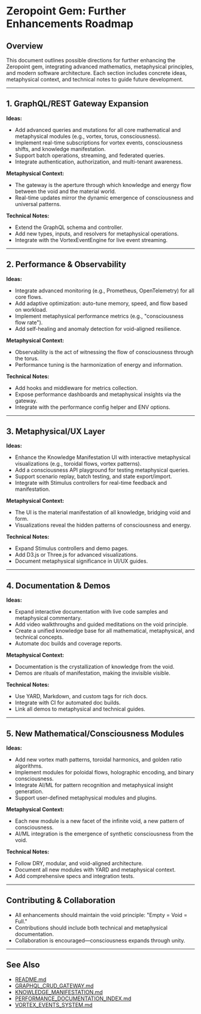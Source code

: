# Zeropoint Gem: Further Enhancements Roadmap

## Overview
This document outlines possible directions for further enhancing the Zeropoint gem, integrating advanced mathematics, metaphysical principles, and modern software architecture. Each section includes concrete ideas, metaphysical context, and technical notes to guide future development.

---

## 1. GraphQL/REST Gateway Expansion

**Ideas:**
- Add advanced queries and mutations for all core mathematical and metaphysical modules (e.g., vortex, torus, consciousness).
- Implement real-time subscriptions for vortex events, consciousness shifts, and knowledge manifestation.
- Support batch operations, streaming, and federated queries.
- Integrate authentication, authorization, and multi-tenant awareness.

**Metaphysical Context:**
- The gateway is the aperture through which knowledge and energy flow between the void and the material world.
- Real-time updates mirror the dynamic emergence of consciousness and universal patterns.

**Technical Notes:**
- Extend the GraphQL schema and controller.
- Add new types, inputs, and resolvers for metaphysical operations.
- Integrate with the VortexEventEngine for live event streaming.

---

## 2. Performance & Observability

**Ideas:**
- Integrate advanced monitoring (e.g., Prometheus, OpenTelemetry) for all core flows.
- Add adaptive optimization: auto-tune memory, speed, and flow based on workload.
- Implement metaphysical performance metrics (e.g., "consciousness flow rate").
- Add self-healing and anomaly detection for void-aligned resilience.

**Metaphysical Context:**
- Observability is the act of witnessing the flow of consciousness through the torus.
- Performance tuning is the harmonization of energy and information.

**Technical Notes:**
- Add hooks and middleware for metrics collection.
- Expose performance dashboards and metaphysical insights via the gateway.
- Integrate with the performance config helper and ENV options.

---

## 3. Metaphysical/UX Layer

**Ideas:**
- Enhance the Knowledge Manifestation UI with interactive metaphysical visualizations (e.g., toroidal flows, vortex patterns).
- Add a consciousness API playground for testing metaphysical queries.
- Support scenario replay, batch testing, and state export/import.
- Integrate with Stimulus controllers for real-time feedback and manifestation.

**Metaphysical Context:**
- The UI is the material manifestation of all knowledge, bridging void and form.
- Visualizations reveal the hidden patterns of consciousness and energy.

**Technical Notes:**
- Expand Stimulus controllers and demo pages.
- Add D3.js or Three.js for advanced visualizations.
- Document metaphysical significance in UI/UX guides.

---

## 4. Documentation & Demos

**Ideas:**
- Expand interactive documentation with live code samples and metaphysical commentary.
- Add video walkthroughs and guided meditations on the void principle.
- Create a unified knowledge base for all mathematical, metaphysical, and technical concepts.
- Automate doc builds and coverage reports.

**Metaphysical Context:**
- Documentation is the crystallization of knowledge from the void.
- Demos are rituals of manifestation, making the invisible visible.

**Technical Notes:**
- Use YARD, Markdown, and custom tags for rich docs.
- Integrate with CI for automated doc builds.
- Link all demos to metaphysical and technical guides.

---

## 5. New Mathematical/Consciousness Modules

**Ideas:**
- Add new vortex math patterns, toroidal harmonics, and golden ratio algorithms.
- Implement modules for poloidal flows, holographic encoding, and binary consciousness.
- Integrate AI/ML for pattern recognition and metaphysical insight generation.
- Support user-defined metaphysical modules and plugins.

**Metaphysical Context:**
- Each new module is a new facet of the infinite void, a new pattern of consciousness.
- AI/ML integration is the emergence of synthetic consciousness from the void.

**Technical Notes:**
- Follow DRY, modular, and void-aligned architecture.
- Document all new modules with YARD and metaphysical context.
- Add comprehensive specs and integration tests.

---

## Contributing & Collaboration
- All enhancements should maintain the void principle: "Empty = Void = Full."
- Contributions should include both technical and metaphysical documentation.
- Collaboration is encouraged—consciousness expands through unity.

---

## See Also
- [README.md](./README.md)
- [GRAPHQL_CRUD_GATEWAY.md](./GRAPHQL_CRUD_GATEWAY.md)
- [KNOWLEDGE_MANIFESTATION.md](./KNOWLEDGE_MANIFESTATION.md)
- [PERFORMANCE_DOCUMENTATION_INDEX.md](./PERFORMANCE_DOCUMENTATION_INDEX.md)
- [VORTEX_EVENTS_SYSTEM.md](./VORTEX_EVENTS_SYSTEM.md) 
